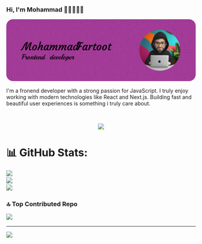 ### Hi, I'm Mohammad 👋🏻🧑🏻‍💻 <br>
![](assets/github-header-image-2.png)<br>

<p>
I'm a fronend developer with a strong passion for JavaScript. 
I truly enjoy working with modern technologies like React and Next.js. 
Building fast and beautiful user experiences is something i truly care about.
</p>
<br>
<p align="center">
  <a href="https://skillicons.dev">
    <img src="https://skillicons.dev/icons?i=js,react,redux,nextjs,html,css,tailwind,figma,git,webstorm" />
  </a>
</p>

# 📊 GitHub Stats:
![](https://github-readme-stats.vercel.app/api?username=MohammadFartoot&theme=github_dark&hide_border=true&include_all_commits=true&count_private=false)<br/>
![](https://nirzak-streak-stats.vercel.app/?user=MohammadFartoot&theme=github_dark&hide_border=true)<br/>
![](https://github-readme-stats.vercel.app/api/top-langs/?username=MohammadFartoot&theme=github_dark&hide_border=true&include_all_commits=true&count_private=false&layout=compact)

### 🔝 Top Contributed Repo
![](https://github-contributor-stats.vercel.app/api?username=MohammadFartoot&limit=5&theme=github_dark&combine_all_yearly_contributions=true)

---
[![](https://visitcount.itsvg.in/api?id=MohammadFartoot&icon=0&color=0)](https://visitcount.itsvg.in)

